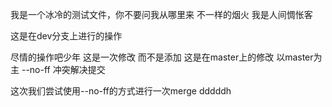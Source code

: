 我是一个冰冷的测试文件，你不要问我从哪里来
不一样的烟火
我是人间惆怅客




这是在dev分支上进行的操作

尽情的操作吧少年 这是一次修改 而不是添加 这是在master上的修改 以master为主 --no-ff 冲突解决提交


这次我们尝试使用--no-ff的方式进行一次merge
dddddh
